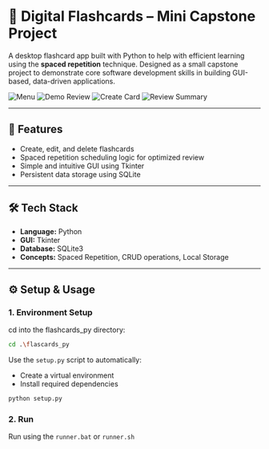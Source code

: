 # 🧠 Digital Flashcards – Mini Capstone Project

A desktop flashcard app built with Python to help with efficient learning using the **spaced repetition** technique. Designed as a small capstone project to demonstrate core software development skills in building GUI-based, data-driven applications.

![Menu](https://github.com/user-attachments/assets/7cf648cb-b60d-4476-9390-c446d0732873)
![Demo Review](https://github.com/user-attachments/assets/3e0cab5a-c7ec-4a1c-852c-db034a99ad0f)
![Create Card](https://github.com/user-attachments/assets/b5547433-d3c9-49a4-b0d2-164c7e36dc3f)
![Review Summary](https://github.com/user-attachments/assets/9702d2f1-15de-42ef-a503-8a14ff2e575a)

---

## 🚀 Features

- Create, edit, and delete flashcards
- Spaced repetition scheduling logic for optimized review
- Simple and intuitive GUI using Tkinter
- Persistent data storage using SQLite

---

## 🛠️ Tech Stack

- **Language:** Python
- **GUI:** Tkinter
- **Database:** SQLite3
- **Concepts:** Spaced Repetition, CRUD operations, Local Storage

---

## ⚙️ Setup & Usage

### 1. Environment Setup

cd into the flashcards_py directory:

```bash
cd .\flascards_py
```

Use the `setup.py` script to automatically:
- Create a virtual environment
- Install required dependencies

```bash
python setup.py
```

### 2. Run

Run using the `runner.bat` or `runner.sh`
